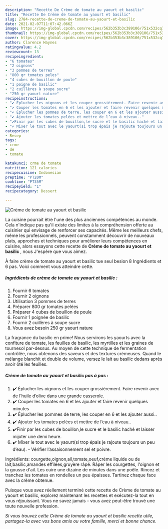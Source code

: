```yaml
---
description: "Recette De Crème de tomate au yaourt et basilic"
title: "Recette De Crème de tomate au yaourt et basilic"
slug: 2784-recette-de-creme-de-tomate-au-yaourt-et-basilic
date: 2021-02-07T11:07:42.066Z
image: https://img-global.cpcdn.com/recipes/562b353b3c389106/751x532cq70/creme-de-tomate-au-yaourt-et-basilic-photo-principale-de-la-recette.jpg
thumbnail: https://img-global.cpcdn.com/recipes/562b353b3c389106/751x532cq70/creme-de-tomate-au-yaourt-et-basilic-photo-principale-de-la-recette.jpg
cover: https://img-global.cpcdn.com/recipes/562b353b3c389106/751x532cq70/creme-de-tomate-au-yaourt-et-basilic-photo-principale-de-la-recette.jpg
author: Clarence Haynes
ratingvalue: 4.2
reviewcount: 13
recipeingredient:
- "6 tomates"
- "2 oignons"
- "3 pommes de terres"
- "800 gr tomates peles"
- "4 cubes de bouillon de poule"
- "1 poigne de basilic"
- "2 cuillères à soupe sucre"
- "250 gr yaourt nature"
recipeinstructions:
- "✔️ Éplucher les oignons et les couper grossièrement. Faire revenir avec de l’huile d’olive dans une grande casserole."
- "✔️ Couper les tomates en 6 et les ajouter et faire revenir quelques minutes"
- "✔️ Éplucher les pommes de terre, les couper en 6 et les ajouter aussi.."
- "✔️ Ajouter les tomates pelées et mettre de l’eau à niveau.."
- "✔️Finir par les cubes de bouillon,le sucre et le basilic haché et laisser mijoter une demi heure."
- "✔️ Mixer le tout avec le yaourt(si trop épais je rajoute toujours un peu d’eau). Vérifier l’assaisonnement sel et poivre."
categories:
- Resep
tags:
- crme
- de
- tomate

katakunci: crme de tomate 
nutrition: 121 calories
recipecuisine: Indonesian
preptime: "PT20M"
cooktime: "PT35M"
recipeyield: "1"
recipecategory: Dessert

---
```



![Crème de tomate au yaourt et basilic](https://img-global.cpcdn.com/recipes/562b353b3c389106/751x532cq70/creme-de-tomate-au-yaourt-et-basilic-photo-principale-de-la-recette.jpg)

La cuisine pourrait être l'une des plus anciennes compétences au monde. Cela n'indique pas qu'il existe des limites à la compréhension offerte au cuisinier qui envisage de renforcer ses capacités. Même les meilleurs chefs, même les professionnels, peuvent constamment découvrir de nouveaux plats, approches et techniques pour améliorer leurs compétences en cuisine, alors essayons cette recette de <strong> Crème de tomate au yaourt et basilic </strong>, nous J'espère que vous aimez.

<!--inarticleads1-->

À faire crème de tomate au yaourt et basilic tue seul besion 8 Ingrédients et 6 pas. Voici comment vous atteindre cette.

##### Ingrédients de crème de tomate au yaourt et basilic :

1. Fournir 6 tomates
1. Fournir 2 oignons
1. Utilisation 3 pommes de terres
1. Préparer 800 gr tomates pelées
1. Préparer 4 cubes de bouillon de poule
1. Fournir 1 poignée de basilic
1. Fournir 2 cuillères à soupe sucre
1. Vous avez besoin 250 gr yaourt nature


La fragrance du basilic en prime! Nous servirons les yaourts avec la confiture de tomate, les feuilles de basilic, les myrtilles et les graines de tournesol par-dessus. Au moyen de cette technique de fermentation contrôlée, nous obtenons des saveurs et des textures crémeuses. Quand le mélange blanchit et double de volume, versez le lait au basilic dedans après avoir ôté les feuilles. 

<!--inarticleads2-->

##### Crème de tomate au yaourt et basilic pas à pas :

1. ✔️ Éplucher les oignons et les couper grossièrement. Faire revenir avec de l’huile d’olive dans une grande casserole.
1. ✔️ Couper les tomates en 6 et les ajouter et faire revenir quelques minutes
1. ✔️ Éplucher les pommes de terre, les couper en 6 et les ajouter aussi..
1. ✔️ Ajouter les tomates pelées et mettre de l’eau à niveau..
1. ✔️Finir par les cubes de bouillon,le sucre et le basilic haché et laisser mijoter une demi heure.
1. ✔️ Mixer le tout avec le yaourt(si trop épais je rajoute toujours un peu d’eau). - Vérifier l’assaisonnement sel et poivre.


Ingrédients: courgette,oignon,ail,tomate,oeuf,crème liquide ou de lait,basilic,amandes effilées,gruyère râpé. Râper les courgettes, l&#39;oignon et la gousse d&#39;ail. Les cuire une dizaine de minutes dans une poêle. Rincez et tranchez les tomates en rondelles un peu épaisses. Tartinez chaque face avec la crème obtenue. 

<!--inarticleads1-->

<p>
Puisque vous avez réellement terminé cette recette de Crème de tomate au yaourt et basilic, explorez maintenant les recettes et exécutez-la tout en vous réjouissant. Vous ne savez jamais - vous avez peut-être trouvé une toute nouvelle profession.
</p>

<p>
<i>Si vous trouvez cette Crème de tomate au yaourt et basilic recette utile, partagez-la avec vos bons amis ou votre famille, merci et bonne chance.</i>
</p>
